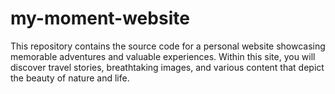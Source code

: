 # my-moment-website
This repository contains the source code for a personal website showcasing memorable adventures and valuable experiences. Within this site, you will discover travel stories, breathtaking images, and various content that depict the beauty of nature and life.
